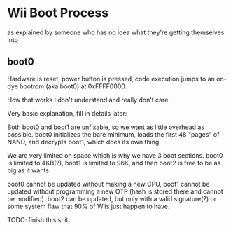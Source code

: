 # Wii Boot Process
as explained by someone who has no idea what they're getting themselves into
## boot0
Hardware is reset, power button is pressed, code execution jumps to an on-dye bootrom (aka boot0) at 0xFFFF0000.

How that works I don't understand and really don't care.

Very basic explanation, fill in details later:

Both boot0 and boot1 are unfixable, so we want as little overhead as possible. boot0 initializes the bare minimum, loads the first 48 "pages" of NAND, and decrypts boot1, which does its own thing.

We are very limited on space which is why we have 3 boot sections. boot0 is limited to 4KB(?), boot1 is limited to 96K, and then boot2 is free to be as big as it wants.

boot0 cannot be updated without making a new CPU, boot1 cannot be updated without programming a new OTP (hash is stored there and cannot be modified). boot2 can be updated, but only with a valid signature(?) or some system flaw that 90% of Wiis just happen to have.

TODO: finish this shit

<!---
* Set-up basic registers
  * R1, R4, R11 (x2), LR = 0
  * Stack Pointer = 0xD417C00 # top of SRAM(?)
  * trunk jump to main, panic instruction after in case anything goes wrong
--->
